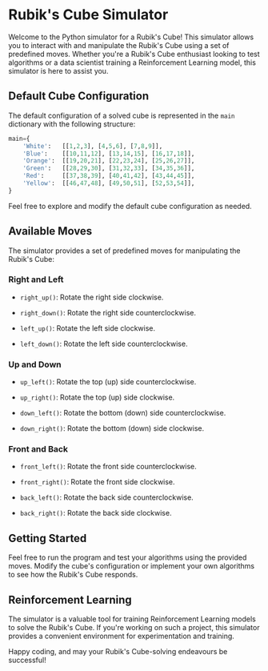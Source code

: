 # Rubik's Cube Simulator

Welcome to the Python simulator for a Rubik's Cube! This simulator allows you to interact with and manipulate the Rubik's Cube using a set of predefined moves. Whether you're a Rubik's Cube enthusiast looking to test algorithms or a data scientist training a Reinforcement Learning model, this simulator is here to assist you.

## Default Cube Configuration

The default configuration of a solved cube is represented in the `main` dictionary with the following structure:

```python
main={
    'White':   [[1,2,3], [4,5,6], [7,8,9]],
    'Blue':    [[10,11,12], [13,14,15], [16,17,18]],
    'Orange':  [[19,20,21], [22,23,24], [25,26,27]],
    'Green':   [[28,29,30], [31,32,33], [34,35,36]],
    'Red':     [[37,38,39], [40,41,42], [43,44,45]],
    'Yellow':  [[46,47,48], [49,50,51], [52,53,54]],
}
```

Feel free to explore and modify the default cube configuration as needed.

## Available Moves

The simulator provides a set of predefined moves for manipulating the Rubik's Cube:

### Right and Left

- `right_up()`: Rotate the right side clockwise.
- `right_down()`: Rotate the right side counterclockwise.

- `left_up()`: Rotate the left side clockwise.
- `left_down()`: Rotate the left side counterclockwise.

### Up and Down

- `up_left()`: Rotate the top (up) side counterclockwise.
- `up_right()`: Rotate the top (up) side clockwise.

- `down_left()`: Rotate the bottom (down) side counterclockwise.
- `down_right()`: Rotate the bottom (down) side clockwise.

### Front and Back

- `front_left()`: Rotate the front side counterclockwise.
- `front_right()`: Rotate the front side clockwise.

- `back_left()`: Rotate the back side counterclockwise.
- `back_right()`: Rotate the back side clockwise.

## Getting Started

Feel free to run the program and test your algorithms using the provided moves. Modify the cube's configuration or implement your own algorithms to see how the Rubik's Cube responds.

## Reinforcement Learning

The simulator is a valuable tool for training Reinforcement Learning models to solve the Rubik's Cube. If you're working on such a project, this simulator provides a convenient environment for experimentation and training.

Happy coding, and may your Rubik's Cube-solving endeavours be successful!
